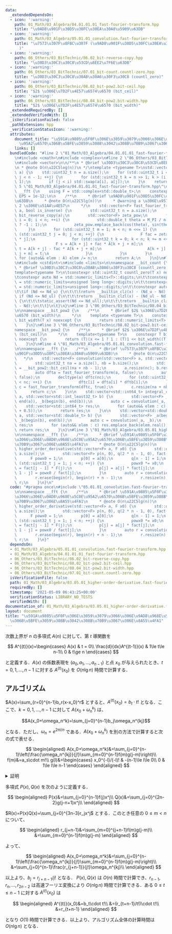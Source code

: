 ```yaml
---
data:
  _extendedDependsOn:
  - icon: ':warning:'
    path: 01_Math/03_Algebra/04.01.01.01_fast-fourier-transform.hpp
    title: "\u9AD8\u901F\u30D5\u30FC\u30EA\u30A8\u5909\u63DB"
  - icon: ':warning:'
    path: 01_Math/03_Algebra/05.01.01_convolution.fast-fourier-transform.hpp
    title: "\u7573\u307F\u8FBC\u307F (\u9AD8\u901F\u30D5\u30FC\u30EA\u30A8\u5909\u63DB\
      )"
  - icon: ':warning:'
    path: 06_Others/03_BitTechnic/06.02_bit-reverse-copy.hpp
    title: "\u30D3\u30C3\u30C8\u53CD\u8EE2\u7F6E\u63DB"
  - icon: ':warning:'
    path: 06_Others/03_BitTechnic/07.01_bit-count.countl-zero.hpp
    title: "\u30D3\u30C3\u30C8\u30AB\u30A6\u30F3\u30C8 (countl_zero)"
  - icon: ':warning:'
    path: 06_Others/03_BitTechnic/08.02_bit-pow2.bit-ceil.hpp
    title: "$2$ \u306E\u7D2F\u4E57\u6574\u6570 (bit_ceil)"
  - icon: ':warning:'
    path: 06_Others/03_BitTechnic/08.04_bit-pow2.bit-width.hpp
    title: "$2$ \u306E\u7D2F\u4E57\u6574\u6570 (bit_width)"
  _extendedRequiredBy: []
  _extendedVerifiedWith: []
  _isVerificationFailed: false
  _pathExtension: hpp
  _verificationStatusIcon: ':warning:'
  attributes:
    document_title: "\u591A\u9805\u5F0F\u306E\u3059\u3079\u3066\u306E\u9AD8\u968E\u5C0E\
      \u95A2\u6570\u306B\u5BFE\u3059\u308B\u3042\u308B\u70B9\u3067\u306E\u8A55\u4FA1"
    links: []
  bundledCode: "#line 2 \"01_Math/03_Algebra/04.01.01.01_fast-fourier-transform.hpp\"\
    \n#include <cmath>\n#include <complex>\n#line 2 \"06_Others/03_BitTechnic/06.02_bit-reverse-copy.hpp\"\
    \n#include <vector>\n\n/**\n * @brief \u30D3\u30C3\u30C8\u53CD\u8EE2\u7F6E\u63DB\
    \n * @note O(n\u22C5log(n))\n */\ntemplate <typename T>\nstd::vector<T> bit_reverse_copy(std::vector<T>\
    \ a) {\n    std::uint32_t n = a.size();\n    for (std::uint32_t i = 0, j = 1;\
    \ j < n - 1; ++j) {\n        for (std::uint32_t k = n >> 1; k > (i ^= k); k >>=\
    \ 1);\n        if (j < i) std::swap(a[i], a[j]);\n    }\n    return a;\n}\n#line\
    \ 5 \"01_Math/03_Algebra/04.01.01.01_fast-fourier-transform.hpp\"\n\nnamespace\
    \ __fft {\n    using F = std::complex<std::double_t>;\n    constexpr std::double_t\
    \ EPS = 1e-12;\n\n    /**\n     * @brief \u9AD8\u901F\u30D5\u30FC\u30EA\u30A8\u5909\
    \u63DB\n     * @note O(n\u22C5lg(n))\n     * @warning a \u306E\u9577\u3055\u306F\
    \ 2 \u306E\u51AA\u4E57\n     */\n    std::vector<F> fast_fourier_transform(std::vector<F>\
    \ a, bool is_inverse) {\n        std::uint32_t n = a.size();\n        auto A =\
    \ bit_reverse_copy(a);\n        std::vector<F> zeta_pow;\n        for (std::uint32_t\
    \ i = 0; i < n; ++i) {\n            std::double_t theta = M_PI / n * i * (is_inverse\
    \ ? -1 : 1);\n            zeta_pow.emplace_back(cos(theta), sin(theta));\n   \
    \     }\n        for (std::uint32_t m = 1; m < n; m <<= 1) {\n            for\
    \ (std::uint32_t j = 0; j < m; ++j) {\n                F fac = zeta_pow[n / m\
    \ * j];\n                for (std::uint32_t k = 0; k < n; k += m << 1) {\n   \
    \                 F s = A[k + j] + fac * A[k + j + m];\n                    F\
    \ t = A[k + j] - fac * A[k + j + m];\n                    A[k + j] = s; A[k +\
    \ j + m] = t;\n                }\n            }\n        }\n        if (is_inverse)\
    \ for (auto&& elem : A) elem /= n;\n        return A;\n    }\n}\n#line 2 \"06_Others/03_BitTechnic/07.01_bit-count.countl-zero.hpp\"\
    \n#include <cstdint>\n#include <limits>\n\nnamespace __bit_count {\n\t/**\n\t\
    \ * @brief \u30D3\u30C3\u30C8\u30AB\u30A6\u30F3\u30C8 (countl_zero)\n\t */\n\t\
    template<typename T>\n\tconstexpr std::uint32_t countl_zero(T x) noexcept {\n\t\
    \tconstexpr auto Nd = std::numeric_limits<T>::digits;\n\t\tconstexpr auto Nd_ull\
    \ = std::numeric_limits<unsigned long long>::digits;\n\t\tconstexpr auto Nd_ul\
    \ = std::numeric_limits<unsigned long>::digits;\n\t\tconstexpr auto Nd_u = std::numeric_limits<unsigned>::digits;\n\
    \t\tif (Nd <= Nd_u) {\n\t\t\treturn __builtin_clz(x) - (Nd_u - Nd);\n\t\t} else\
    \ if (Nd <= Nd_ul) {\n\t\t\treturn __builtin_clzl(x) - (Nd_ul - Nd);\n\t\t} else\
    \ {\n\t\t\tstatic_assert(Nd <= Nd_ull);\n\t\t\treturn __builtin_clzll(x) - (Nd_ull\
    \ - Nd);\n\t\t}\n\t}\n}\n#line 3 \"06_Others/03_BitTechnic/08.04_bit-pow2.bit-width.hpp\"\
    \n\nnamespace __bit_pow2 {\n    /**\n     * @brief $2$ \u306E\u7D2F\u4E57\u6574\
    \u6570 (bit_width)\n     */\n    template <typename T>\n    constexpr std::uint32_t\
    \ bit_width(T x) noexcept {\n        return std::numeric_limits<T>::digits - __bit_count::countl_zero(x);\n\
    \    }\n}\n#line 3 \"06_Others/03_BitTechnic/08.02_bit-pow2.bit-ceil.hpp\"\n\n\
    namespace __bit_pow2 {\n    /**\n     * @brief $2$ \u306E\u7D2F\u4E57\u6574\u6570\
    \ (bit_ceil)\n     */\n    template<typename T>\n    constexpr T bit_ceil(T x)\
    \ noexcept {\n        return (T)(x <= 1 ? 1 : (T)1 << bit_width((T)(x - 1)));\n\
    \    }\n}\n#line 4 \"01_Math/03_Algebra/05.01.01_convolution.fast-fourier-transform.hpp\"\
    \n\nnamespace __fft {\n    /**\n     * @brief \u7573\u307F\u8FBC\u307F (\u9AD8\
    \u901F\u30D5\u30FC\u30EA\u30A8\u5909\u63DB)\n     * @note O(n\u22C5lg(n))\n  \
    \   */\n    std::vector<F> convolution(std::vector<F> a, std::vector<F> b) {\n\
    \        std::uint32_t na = a.size(), nb = b.size();\n        std::uint32_t nc\
    \ = __bit_pow2::bit_ceil(na + nb - 1);\n        a.resize(nc); b.resize(nc);\n\
    \        auto dfta = fast_fourier_transform(a, false);\n        auto dftb = fast_fourier_transform(b,\
    \ false);\n        decltype(a) dftc(nc);\n        for (std::uint32_t i = 0; i\
    \ < nc; ++i) {\n            dftc[i] = dfta[i] * dftb[i];\n        }\n        auto\
    \ c = fast_fourier_transform(dftc, true);\n        c.resize(na + nb - 1);\n  \
    \      return c;\n    }\n\n    std::vector<std::int64_t> integral_convolution(std::vector<std::int_least32_t>\
    \ a, std::vector<std::int_least32_t> b) {\n        std::vector<F> _a(begin(a),\
    \ end(a)), _b(begin(b), end(b));\n        auto c = convolution(_a, _b);\n    \
    \    std::vector<std::int64_t> res;\n        for (auto&& elem : c) res.emplace_back(std::floor(elem.real()\
    \ + 0.5));\n        return res;\n    }\n\n    std::vector<std::double_t> real_convolution(std::vector<std::double_t>\
    \ a, std::vector<std::double_t> b) {\n        std::vector<F> _a(begin(a), end(a)),\
    \ _b(begin(b), end(b));\n        auto c = convolution(_a, _b);\n        std::vector<std::double_t>\
    \ res;\n        for (auto&& elem : c) res.emplace_back(elem.real());\n       \
    \ return res;\n    }\n}\n#line 3 \"01_Math/03_Algebra/03.05.01_higher-order-derivative.fast-fourier-transform.hpp\"\
    \n\nnamespace __fft {\n    /**\n     * @brief \u591A\u9805\u5F0F\u306E\u3059\u3079\
    \u3066\u306E\u9AD8\u968E\u5C0E\u95A2\u6570\u306B\u5BFE\u3059\u308B\u3042\u308B\
    \u70B9\u3067\u306E\u8A55\u4FA1\n     * @note O(n\u22C5lg(n))\n     */\n    std::vector<F>\
    \ higher_order_derivative(std::vector<F> a, F x0) {\n        std::uint32_t n =\
    \ a.size();\n        std::vector<F> p(n, 0), q(2 * n - 1, 0), fact(n, 1);\n  \
    \      F powx0 = 1;\n        p[0] = a[0];\n        q[n - 1] = 1;\n        for\
    \ (std::uint32_t j = 1; j < n; ++j) {\n            powx0 *= x0;\n            fact[j]\
    \ = fact[j - 1] * F(j);\n            p[j] = a[j] * fact[j];\n            q[n -\
    \ 1 - j] = powx0 / fact[j];\n        }\n        auto r = convolution(p, q);\n\
    \        r.erase(begin(r), begin(r) + n - 1);\n        r.resize(n);\n        return\
    \ r;\n    }\n}\n"
  code: "#pragma once\n#include \"05.01.01_convolution.fast-fourier-transform.hpp\"\
    \n\nnamespace __fft {\n    /**\n     * @brief \u591A\u9805\u5F0F\u306E\u3059\u3079\
    \u3066\u306E\u9AD8\u968E\u5C0E\u95A2\u6570\u306B\u5BFE\u3059\u308B\u3042\u308B\
    \u70B9\u3067\u306E\u8A55\u4FA1\n     * @note O(n\u22C5lg(n))\n     */\n    std::vector<F>\
    \ higher_order_derivative(std::vector<F> a, F x0) {\n        std::uint32_t n =\
    \ a.size();\n        std::vector<F> p(n, 0), q(2 * n - 1, 0), fact(n, 1);\n  \
    \      F powx0 = 1;\n        p[0] = a[0];\n        q[n - 1] = 1;\n        for\
    \ (std::uint32_t j = 1; j < n; ++j) {\n            powx0 *= x0;\n            fact[j]\
    \ = fact[j - 1] * F(j);\n            p[j] = a[j] * fact[j];\n            q[n -\
    \ 1 - j] = powx0 / fact[j];\n        }\n        auto r = convolution(p, q);\n\
    \        r.erase(begin(r), begin(r) + n - 1);\n        r.resize(n);\n        return\
    \ r;\n    }\n}"
  dependsOn:
  - 01_Math/03_Algebra/05.01.01_convolution.fast-fourier-transform.hpp
  - 01_Math/03_Algebra/04.01.01.01_fast-fourier-transform.hpp
  - 06_Others/03_BitTechnic/06.02_bit-reverse-copy.hpp
  - 06_Others/03_BitTechnic/08.02_bit-pow2.bit-ceil.hpp
  - 06_Others/03_BitTechnic/08.04_bit-pow2.bit-width.hpp
  - 06_Others/03_BitTechnic/07.01_bit-count.countl-zero.hpp
  isVerificationFile: false
  path: 01_Math/03_Algebra/03.05.01_higher-order-derivative.fast-fourier-transform.hpp
  requiredBy: []
  timestamp: '2021-05-09 06:43:25+00:00'
  verificationStatus: LIBRARY_NO_TESTS
  verifiedWith: []
documentation_of: 01_Math/03_Algebra/03.05.01_higher-order-derivative.fast-fourier-transform.hpp
layout: document
title: "\u591A\u9805\u5F0F\u306E\u3059\u3079\u3066\u306E\u9AD8\u968E\u5C0E\u95A2\u6570\
  \u306B\u5BFE\u3059\u308B\u3042\u308B\u70B9\u3067\u306E\u8A55\u4FA1"
---
```


次数上界が $n$ の多項式 $A(n)$ に対して、第 $t$ 導関数を

$$
A^{(t)}(x)=\begin{cases}
A(x) & t = 0\\
\frac{d}{dx}A^{(t-1)}(x) & 1\le t\le n-1\\
0 & t\ge n
\end{cases}
$$

と定義する．$A(x)$ の係数表現を $(a_0,a_1,\ldots,a_{n-1})$ と点 $x_0$ が与えられたとき、$t=0,1,\ldots,n-1$ に対する $A^{(t)}(x_0)$ を $O(n\lg{n})$ 時間で計算する．

## アルゴリズム

$A(x)=\sum_{r=0}^{n-1}b_r(x-x_0)^r$ とすると、$A^{(t)}(x_0)=b_t\cdot t!$ となる．ここで、$k=0,1,\ldots,n-1$ に対して $A(x_0+\omega_n^k)$ は、

$$A(x_0+\omega_n^k)=\sum_{j=0}^{n-1}b_j\omega_n^{kj}$$

となる．ただし、$\omega_n=e^{2\pi i/n}$ である．$A(x_0+\omega_n^k)$ を別の方法で計算すると次の式で表せる．

$$
\begin{aligned}
A(x_0+\omega_n^k)&=\sum_{j=0}^{n-1}\left(\frac{\omega_n^{kj}}{j!}\sum_{m=0}^{n-1}f(m)g(j-m)\right)\\
f(m)&=a_s\cdot m!\\
g(l)&=\begin{cases}
x_0^{-l}/(-l)! & -(n-1)\le l\le 0\\
0 & 1\le l\le n-1
\end{cases}
\end{aligned}
$$

<details>
<summary>証明</summary>
<div>

$h(x)=\begin{cases}1 & x\ge0\\ 0 & x<0\end{cases}$ とする．

$$
\begin{aligned}
A(x_0+\omega_n^k)
&=\sum_{m=0}^{n-1}a_s(x_0+w_n^k)^m\\
&=\sum_{m=0}^{n-1}a_s\sum_{r=0}^{m}{}_sC_j\omega_n^{kj}x_0^{m-j}\\
&=\sum_{m=0}^{n-1}a_s\sum_{j=0}^{m}\frac{m!}{j!(m-j)!}\omega_n^{kj}x_0^{m-j}\\
&=\sum_{m=0}^{n-1}a_s\sum_{j=0}^{n-1}\frac{m!}{j!(m-j)!}\omega_n^{kj}x_0^{m-j}h(m-j)\\
&=\sum_{j=0}^{n-1}\frac{\omega_n^{kj}}{j!}\sum_{m=0}^{n-1}a_ss!\frac{x_0^{m-j}h(m-j)}{(m-j)!}\\
&=\sum_{j=0}^{n-1}\frac{\omega_n^{kj}}{j!}\sum_{m=0}^{n-1}f(m)g(j-m)\\
\end{aligned}
$$

</div>
</details>

多項式 $P(x),Q(x)$ を次のように定義する．

$$
\begin{aligned}
P(x)&=\sum_{j=0}^{n-1}f(j)x^j\\
Q(x)&=\sum_{j=0}^{2n-2}g(j-n+1)x^j\\
\end{aligned}
$$

$R(x)=P(x)Q(x)=\sum_{j=0}^{3n-3}r_jx^j$ とする．このとき任意の $0\le m<n$ について、

$$
\begin{aligned}
r_{j+n-1}&=\sum_{m=0}^{j+n-1}f(m)g(j-m)\\
&=\sum_{m=0}^{n-1}f(m)g(j-m)
\end{aligned}
$$

よって、

$$
\begin{aligned}
A(x_0+\omega_n^k)&=\sum_{j=0}^{n-1}\left(\frac{\omega_n^{kj}}{j!}\sum_{m=0}^{n-1}f(m)g(j-m)\right)\\
&=\sum_{j=0}^{n-1}\frac{r_{j+n-1}}{j!}\omega_n^{kj}\\
\end{aligned}
$$

以上より、$b_j=r_{j+n-1}/j!$ となる．
$P(x),Q(x)$ は $O(n)$ 時間で計算でき、$r_{n-1},r_{n},\ldots,r_{2n-2}$ は高速フーリエ変換により $O(n\lg{n})$ 時間で計算できる．ある $0\le t\le n-1$ に対する $A^{(t)}(x_0)$ は

$$
\begin{aligned}
A^{(t)}(x_0)&=b_t\cdot t!\\
&=(r_{t+n-1}/t!)\cdot t!\\
&=r_{t+n-1}
\end{aligned}
$$

となり $O(1)$ 時間で計算できる．以上より、アルゴリズム全体の計算時間は $O(n\lg{n})$ となる．